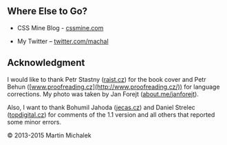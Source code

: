 Where Else to Go?
-----------------

-   CSS Mine Blog - [cssmine.com](http://www.cssmine.com)

-   My Twitter – [twitter.com/machal](http://twitter.com/machal)

Acknowledgment
--------------

I would like to thank Petr Stastny ([raist.cz](http://raist.cz/)) for the book
cover and Petr Behun ([www.proofreading.cz](http://www.proofreading.cz/)) for
language corrections. My photo was taken by Jan Forejt
([about.me/janforejt](https://about.me/janforejt)).

Also, I want to thank Bohumil Jahoda ([jecas.cz](http://jecas.cz/)) and Daniel
Strelec ([topdigital.cz](http://www.topdigital.cz/)) for comments of the 1.1
version and all others that reported some minor errors.

© 2013-2015 Martin Michalek
